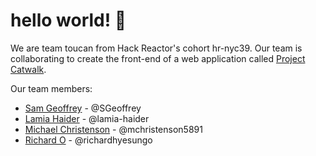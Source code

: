 # hello world! 👋

We are team toucan from Hack Reactor's cohort hr-nyc39. Our team is collaborating to create the front-end of a web application called [Project Catwalk](https://github.com/team-toucan/fec).

Our team members: 
- [Sam Geoffrey](https://github.com/SGeoffrey) - @SGeoffrey
- [Lamia Haider](https://github.com/lamia-haider) - @lamia-haider
- [Michael Christenson](https://github.com/mchristenson5891) - @mchristenson5891
- [Richard O](https://github.com/richardhyesungo) - @richardhyesungo
